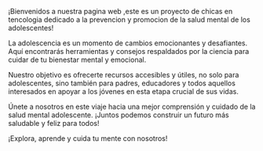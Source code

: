 ¡Bienvenidos a nuestra pagina web ,este es un proyecto de chicas en tencologia dedicado a la prevencion y promocion de la salud mental de los adolescentes!

La adolescencia es un momento de cambios emocionantes y desafiantes. Aquí encontrarás herramientas y consejos respaldados por la ciencia para cuidar de tu bienestar mental y emocional.

Nuestro objetivo es ofrecerte recursos accesibles y útiles, no solo para adolescentes, sino también para padres, educadores y todos aquellos interesados en apoyar a los jóvenes en esta etapa crucial de sus vidas.

Únete a nosotros en este viaje hacia una mejor comprensión y cuidado de la salud mental adolescente. ¡Juntos podemos construir un futuro más saludable y feliz para todos!

¡Explora, aprende y cuida tu mente con nosotros!
